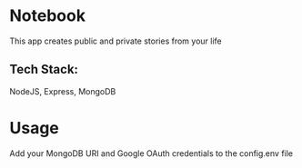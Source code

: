 # Notebook
This app creates public and private stories from your life

## Tech Stack: 
NodeJS, Express, MongoDB

# Usage
Add your MongoDB URI and Google OAuth credentials to the config.env file